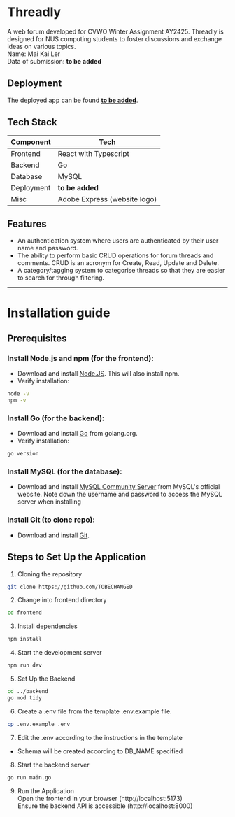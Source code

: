 # Threadly
A web forum developed for CVWO Winter Assignment AY2425. Threadly is designed for NUS computing students to foster discussions and exchange ideas on various topics. <br>
Name: Mai Kai Ler <br>
Data of submission: __to be added__

## Deployment
The deployed app can be found [__to be added__]().

## Tech Stack
| Component| Tech |
| ----------- | ----------- |
| Frontend| React with Typescript|
| Backend | Go |
| Database | MySQL |
| Deployment | __to be added__ |
| Misc | Adobe Express (website logo) |

## Features
- An authentication system where users are authenticated by their user name and password.
- The ability to perform basic CRUD operations for forum threads and comments. CRUD is an acronym for Create, Read, Update and Delete.
- A category/tagging system to categorise threads so that they are easier to search for through filtering.

---

# Installation guide
## Prerequisites
### Install Node.js and npm (for the frontend):
- Download and install [Node.JS](https://nodejs.org/en). This will also install npm.
- Verify installation:
```bash
node -v
npm -v
```

### Install Go (for the backend):
- Download and install [Go](https://go.dev/) from golang.org.
- Verify installation:
```bash
go version
```

### Install MySQL (for the database):
- Download and install [MySQL Community Server](https://dev.mysql.com/downloads/) from MySQL's official website.
Note down the username and password to access the MySQL server when installing

### Install Git (to clone repo):
- Download and install [Git](https://git-scm.com/downloads).

## Steps to Set Up the Application
1. Cloning the repository
```bash
git clone https://github.com/TOBECHANGED
```
2. Change into frontend directory
```bash
cd frontend
```
3. Install dependencies
```bash
npm install
```
4. Start the development server
```bash
npm run dev
```
5. Set Up the Backend
```bash
cd ../backend
go mod tidy
```
6. Create a .env file from the template .env.example file.
```bash
cp .env.example .env
```
7. Edit the .env according to the instructions in the template
  - Schema will be created according to DB_NAME specified
8. Start the backend server
```bash
go run main.go
```
9. Run the Application <br>
Open the frontend in your browser (http://localhost:5173) <br>
Ensure the backend API is accessible (http://localhost:8000)

